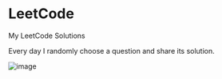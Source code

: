 # LeetCode
My LeetCode Solutions

Every day I randomly choose a question and share its solution.

![image](https://user-images.githubusercontent.com/70484432/161645053-fb6304b8-930d-4e28-9f63-4d0e256394b9.png)
